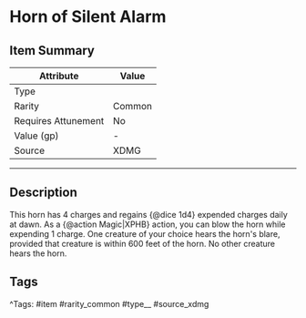 # Horn of Silent Alarm

## Item Summary

| Attribute            | Value                        |
|----------------------|------------------------------|
| Type                 |   |
| Rarity               | Common             |
| Requires Attunement  | No                |
| Value (gp)           | -    |
| Source               | XDMG |

---

## Description

This horn has 4 charges and regains {@dice 1d4} expended charges daily at dawn. As a {@action Magic|XPHB} action, you can blow the horn while expending 1 charge. One creature of your choice hears the horn's blare, provided that creature is within 600 feet of the horn. No other creature hears the horn.

## Tags

^Tags: #item #rarity_common #type__ #source_xdmg